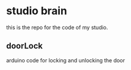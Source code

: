 # studio brain

this is the repo for the code of my studio.

## doorLock

arduino code for locking and unlocking the door
